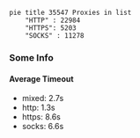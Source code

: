 
```mermaid
pie title 35547 Proxies in list
    "HTTP" : 22984
    "HTTPS": 5203
    "SOCKS" : 11278
```

### Some Info
#### Average Timeout

- mixed: 2.7s
- http: 1.3s
- https: 8.6s
- socks: 6.6s
